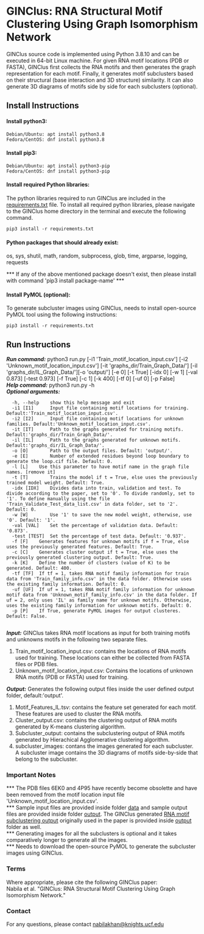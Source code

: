 # GINClus: RNA Structural Motif Clustering Using Graph Isomorphism Network
GINClus source code is implemented using Python 3.8.10 and can be executed in 64-bit Linux machine. For given RNA motif locations (PDB or FASTA), GINClus first collects the RNA motifs and then generates the graph representation for each motif. Finally, it generates motif subclusters based on their structural (base interaction and 3D structure) similarity. It can also generate 3D diagrams of motifs side by side for each subclusters (optional).  



## Install Instructions 

#### Install python3:
```
Debian/Ubuntu: apt install python3.8  
Fedora/CentOS: dnf install python3.8 
```
#### Install pip3: 
```
Debian/Ubuntu: apt install python3-pip  
Fedora/CentOS: dnf install python3-pip  
```
#### Install required Python libraries:  
The python libraries required to run GINClus are included in the [requirements.txt](requirements.txt) file. To install all required python libraries, please navigate to the GINClus home directory in the terminal and execute the following command.
```
pip3 install -r requirements.txt
```

#### Python packages that should already exist:  
os, sys, shutil, math, random, subprocess, glob, time, argparse, logging, requests  
  
*** If any of the above mentioned package doesn't exist, then please install with command 'pip3 install package-name' ***


#### Install PyMOL (optional):  
To generate subcluster images using GINClus, needs to install open-source PyMOL tool using the following instructions: 
```
pip3 install -r requirements.txt
```

## Run Instructions
    
  
**_Run command:_** python3 run.py [-i1 'Train_motif_location_input.csv'] [-i2 'Unknown_motif_location_input.csv'] [-it 'graphs_dir/Train_Graph_Data/'] [-il 'graphs_dir/IL_Graph_Data/'][-o 'output/'] [-e 0] [-t True] [-idx 0] [-w 1] [-val 0.873] [-test 0.973] [-f True] [-c 1] [-k 400] [-tf 0] [-uf 0] [-p False]  
**_Help command:_** python3 run.py -h  
**_Optional arguments:_** 
```
  -h, --help  	show this help message and exit 
  -i1 [I1]    	Input file containing motif locations for training. Default:'Train_motif_location_input.csv'.  
  -i2 [I2]    	Input file containing motif locations for unknown families. Default:'Unknown_motif_location_input.csv'.
  -it [IT]    	Path to the graphs generated for training motifs. Default:'graphs_dir/Train_Graph_Data/'.  
  -il [IL]    	Path to the graphs generated for unknown motifs. Default:'graphs_dir/IL_Graph_Data/'.  
  -o [O]      	Path to the output files. Default: 'output/'.   
  -e [E]      	Number of extended residues beyond loop boundary to generate the loop.cif file. Default: 0.  
  -l [L]	Use this parameter to have motif name in the graph file names. [remove it]
  -t [T]      	Trains the model if t = True, else uses the previously trained model weight. Default: True. 
  -idx [IDX]  	Divides data into train, validation and test. To divide according to the paper, set to '0'. To divide randomly, set to '1'. To define manually using the file 'Train_Validate_Test_data_list.csv' in data folder, set to '2'. Default: 0.
  -w [W]      	Use '1' to save the new model weight, otherwise, use '0'. Default: '1'.  
  -val [VAL]  	Set the percentage of validation data. Default: '0.873'.
  -test [TEST]	Set the percentage of test data. Default: '0.937'.
  -f [F]	Generates features for unknown motifs if f = True, else uses the previously generated features. Default: True.
  -c [C]	Generates cluster output if t = True, else uses the previously generated clustering output. Default: True.
  -k [K]	Define the number of clusters (value of K) to be generated. Default: 400.
  -tf [TF]	If tf = 1, takes RNA motif family information for train data from 'Train_family_info.csv' in the data folder. Otherwise uses the existing family information. Default: 0.
  -uf [UF]	If uf = 1, takes RNA motif family information for unknown motif data from 'Unknown_motif_family_info.csv' in the data folder. If uf = 2, only uses 'IL' as family name for unknown motifs. Otherwise, uses the existing family information for unknown motifs. Default: 0.
  -p [P]	If True, generate PyMOL images for output clusteres. Default: False.
	  
```

**_Input:_** GINClus takes RNA motif locations as input for both training motifs and unknowns motifs in the following two separate files.
1. Train_motif_location_input.csv: contains the locations of RNA motifs used for training. These locations can either be collected from FASTA files or PDB files.
2. Unknown_motif_location_input.csv: Contains the locations of unknown RNA motifs (PDB or FASTA) used for training.


**_Output:_** Generates the following output files inside the user defined output folder, default:'output'.
1. Motif_Features_IL.tsv: contains the feature set generated for each motif. These features are used to cluster the RNA motifs.
2. Cluster_output.csv: contains the clustering output of RNA motifs generated by K-means clustering algorithm.
3. Subcluster_output: contains the subclustering output of RNA motifs generated by Hierachical Agglomerative clustering algorithm.
4. subcluster_images: contans the images generated for each subcluster. A subcluster image contains the 3D diagrams of motifs side-by-side that belong to the subcluster.



           
### Important Notes
*** The PDB files 6EK0 and 4P95 have recently become obsolette and have been removed from the motif location input file 'Unknown_motif_location_input.csv'.  
*** Sample input files are provided inside folder [data]('data/') and sample output files are provided inside folder [output](output/). The GINClus generated [RNA motif subclustering output](output/Subcluster_output.xlsx) originally used in the paper is provided inside [output](output/) folder as well.    
*** Generating images for all the subclusters is optional and it takes comparatively longer to generate all the images.  
*** Needs to download the open-source PyMOL to generate the subcluster images using GINClus.  


### Terms  
Where appropriate, please cite the following GINClus paper:  
Nabila et al. "GINClus: RNA Structural Motif Clustering Using Graph Isomorphism Network." 

### Contact
For any questions, please contact nabilakhan@knights.ucf.edu
